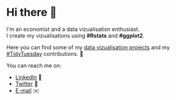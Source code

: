 # Hi there 👋
I'm an economist and a data vizualisation enthusiast.<br>
I create my vizualisations using **#Rstats** and **#ggplot2**.

Here you can find some of my [data vizualisation projects](https://github.com/gilbertfontana/DataVisualization) and my [#TidyTuesday](https://github.com/gilbertfontana/TidyTuesday) contributions. :art:

You can reach me on: <br/>
* [LinkedIn](https://se.linkedin.com/in/gilbertfontana) :briefcase: <br/>
* [Twitter](https://twitter.com/GilbertFontana/) :baby_chick: <br/>
* [E-mail](mailto:gilbert.fontana@hotmail.com) :envelope:

